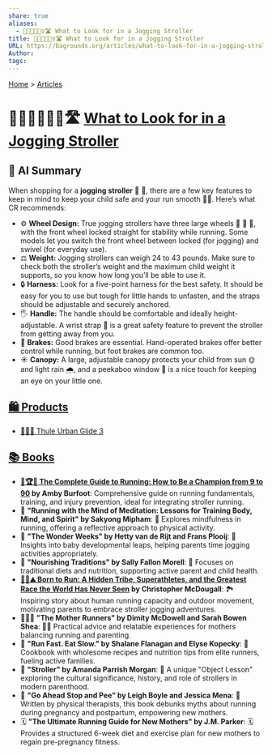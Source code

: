 ```yaml
---
share: true
aliases:
  - 👀👶🏼🏃🏼‍♀️🛣️ What to Look for in a Jogging Stroller
title: 👀👶🏼🏃🏼‍♀️🛣️ What to Look for in a Jogging Stroller
URL: https://bagrounds.org/articles/what-to-look-for-in-a-jogging-stroller
Author:
tags:
---
```

[Home](../index.md) > [Articles](./index.md)  
# 👀👶🏼🏃🏼‍♀️🛣️ [What to Look for in a Jogging Stroller](https://www.consumerreports.org/babies-kids/strollers/jogging-stroller-what-to-look-for-a1118048843)  
## 🤖 AI Summary  
When shopping for a **jogging stroller** 👶 🛒, there are a few key features to keep in mind to keep your child safe and your run smooth 🏃‍♀️. Here’s what CR recommends:  
  
- ⚙️ **Wheel Design:** True jogging strollers have three large wheels 🛞 🛞 🛞, with the front wheel locked straight for stability while running. Some models let you switch the front wheel between locked (for jogging) and swivel (for everyday use).  
- ⚖️ **Weight:** Jogging strollers can weigh 24 to 43 pounds. Make sure to check both the stroller’s weight and the maximum child weight it supports, so you know how long you’ll be able to use it.  
- 🔒 **Harness:** Look for a five-point harness for the best safety. It should be easy for you to use but tough for little hands to unfasten, and the straps should be adjustable and securely anchored.  
- 🖐️ **Handle:** The handle should be comfortable and ideally height-adjustable. A wrist strap 🎽 is a great safety feature to prevent the stroller from getting away from you.  
- 🛑 **Brakes:** Good brakes are essential. Hand-operated brakes offer better control while running, but foot brakes are common too.  
- ☀️ **Canopy:** A large, adjustable canopy protects your child from sun 🌞 and light rain 🌧️, and a peekaboo window 👀 is a nice touch for keeping an eye on your little one.  
  
## [🛍️ Products](../products/index.md)  
- [👶🏃🌆 Thule Urban Glide 3](../products/thule-urban-glide-3.md)  
  
## [📚 Books](../books/index.md)  
* **[🏃🏆👵 The Complete Guide to Running: How to Be a Champion from 9 to 90](../books/the-complete-guide-to-running.md) by Amby Burfoot**: Comprehensive guide on running fundamentals, training, and injury prevention, ideal for integrating stroller running.  
* 🧘 **"Running with the Mind of Meditation: Lessons for Training Body, Mind, and Spirit" by Sakyong Mipham**: 🧘 Explores mindfulness in running, offering a reflective approach to physical activity.  
* 👶 **"The Wonder Weeks" by Hetty van de Rijt and Frans Plooij**: 🧠 Insights into baby developmental leaps, helping parents time jogging activities appropriately.  
* 🍎 **"Nourishing Traditions" by Sally Fallon Morell**: 🍎 Focuses on traditional diets and nutrition, supporting active parent and child health.  
* **[🏃‍♂️⛰️ Born to Run: A Hidden Tribe, Superathletes, and the Greatest Race the World Has Never Seen](../books/born-to-run-a-hidden-tribe-superathletes-and-the-greatest-race-the-world-has-never-seen.md) by Christopher McDougall**: 🏞️ Inspiring story about human running capacity and outdoor movement, motivating parents to embrace stroller jogging adventures.  
* 👩‍👧‍👦 **"The Mother Runners" by Dimity McDowell and Sarah Bowen Shea**: 🏃‍♀️ Practical advice and relatable experiences for mothers balancing running and parenting.  
* 🍳 **"Run Fast. Eat Slow." by Shalane Flanagan and Elyse Kopecky**: 🍲 Cookbook with wholesome recipes and nutrition tips from elite runners, fueling active families.  
* 🛒 **"Stroller" by Amanda Parrish Morgan**: 🛒 A unique "Object Lesson" exploring the cultural significance, history, and role of strollers in modern parenthood.  
* 🤰 **"Go Ahead Stop and Pee" by Leigh Boyle and Jessica Mena**: 🤰 Written by physical therapists, this book debunks myths about running during pregnancy and postpartum, empowering new mothers.  
* 🗓️ **"The Ultimate Running Guide for New Mothers" by J.M. Parker**: 🗓️ Provides a structured 6-week diet and exercise plan for new mothers to regain pre-pregnancy fitness.